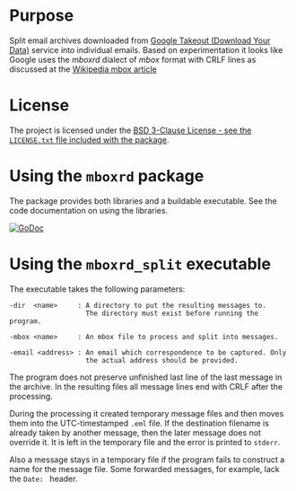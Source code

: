 # Purpose

Split email archives downloaded from [Google Takeout (Download Your Data)][1] service into individual emails. Based on experimentation it looks like Google uses the _mboxrd_ dialect of _mbox_ format with CRLF lines as discussed at the [Wikipedia mbox article][2]

# License

The project is licensed under the [BSD 3-Clause License - see the `LICENSE.txt` file included with the package][3].

# Using the `mboxrd` package

The package provides both libraries and a buildable executable. See the code documentation on using the libraries.

[![GoDoc](https://godoc.org/github.com/didenko/mboxrd?status.svg)](https://godoc.org/github.com/didenko/mboxrd)

# Using the `mboxrd_split` executable

The executable takes the following parameters:

    -dir  <name>     : A directory to put the resulting messages to.
                       The directory must exist before running the program.

    -mbox <name>     : An mbox file to process and split into messages.

    -email <address> : An email which correspondence to be captured. Only
                       the actual address should be provided.

The program does not preserve unfinished last line of the last message in the archive. In the resulting files all message lines end with CRLF after the processing.

During the processing it created temporary message files and then moves them into the UTC-timestamped `.eml` file. If the destination filename is already taken by another message, then the later message does not override it. It is left in the temporary file and the error is printed to `stderr`.

Also a message stays in a temporary file if the program fails to construct a name for the message file. Some forwarded messages, for example, lack the `Date: ` header.

[1]: https://www.google.com/settings/takeout
[2]: https://en.wikipedia.org/wiki/Mbox#Family
[3]: ./LICENSE.txt

